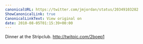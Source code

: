 ```yaml
---
canonicalURL: https://twitter.com/jmjordan/status/20349103282
ShowCanonicalLink: true
CanonicalLinkText: View original on
date: 2010-08-05T01:15:39+00:00
---
```

Dinner at the Stripclub. http://twitpic.com/2boep1